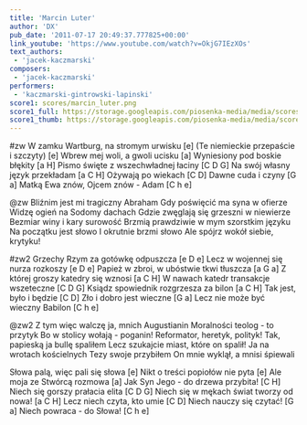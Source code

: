 ```yaml
---
title: 'Marcin Luter'
author: 'DX'
pub_date: '2011-07-17 20:49:37.777825+00:00'
link_youtube: 'https://www.youtube.com/watch?v=OkjG7IEzXOs'
text_authors:
 - 'jacek-kaczmarski'
composers:
 - 'jacek-kaczmarski'
performers:
 - 'kaczmarski-gintrowski-lapinski'
score1: scores/marcin_luter.png
score1_full: https://storage.googleapis.com/piosenka-media/media/scores/marcin_luter.png
score1_thumb: https://storage.googleapis.com/piosenka-media/media/scores/marcin_luter.png.180x0_q85_upscale.jpg
---
```


#zw
W zamku Wartburg, na stromym urwisku [e]
(Te niemieckie przepaście i szczyty) [e]
Wbrew mej woli, a gwoli ucisku [a]
Wyniesiony pod boskie błękity [a H]
Pismo święte z wszechwładnej łaciny [C D G]
Na swój własny język przekładam [a C H]
Ożywają po wiekach [C D]
Dawne cuda i czyny [G a]
Matką Ewa znów, Ojcem znów - Adam [C h e]

@zw
Bliźnim jest mi tragiczny Abraham
Gdy poświęcić ma syna w ofierze
Widzę ogień na Sodomy dachach
Gdzie zwęglają się grzeszni w niewierze
Bezmiar winy i kary surowość
Brzmią prawdziwie w mym szorstkim języku
Na początku jest słowo
I okrutnie brzmi słowo
Ale spójrz wokół siebie, krytyku!

#zw2
Grzechy Rzym za gotówkę odpuszcza [e D e]
Lecz w wojennej się nurza rozkoszy [e D e]
Papież w zbroi, w ubóstwie tkwi tłuszcza [a G a]
Z której groszy katedry się wznosi [a C H]
W nawach katedr transakcje wszeteczne [C D G]
Ksiądz spowiednik rozgrzesza za bilon [a C H]
Tak jest, było i będzie [C D]
Zło i dobro jest wieczne [G a]
Lecz nie może być wieczny Babilon [C h e]

@zw2
Z tym więc walczę ja, mnich Augustianin
Moralności teolog - to przytyk
Bo w stolicy wołają - poganin!
Reformator, heretyk, polityk!
Tak, papieską ja bullę spaliłem
Lecz szukajcie miast, które on spalił!
Ja na wrotach kościelnych
Tezy swoje przybiłem
On mnie wyklął, a mnisi śpiewali

Słowa palą, więc pali się słowa [e]
Nikt o treści popiołów nie pyta [e]
Ale moja ze Stwórcą rozmowa [a]
Jak Syn Jego - do drzewa przybita! [C H]
Niech się gorszy prałacia elita [C D G]
Niech się w mękach świat tworzy od nowa! [a C H]
Lecz niech czyta, kto umie [C D]
Niech nauczy się czytać! [G a]
Niech powraca - do Słowa! [C h e]